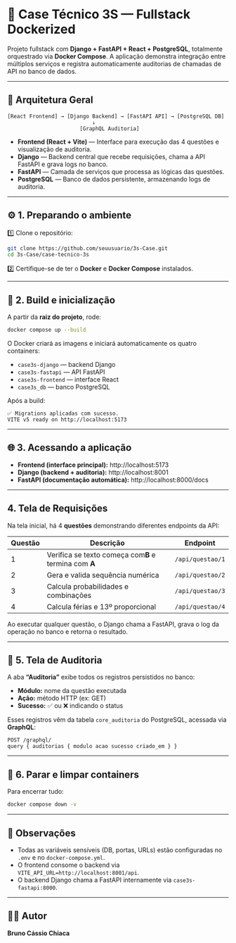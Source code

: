 # 🚀 Case Técnico 3S — Fullstack Dockerized

Projeto fullstack com **Django + FastAPI + React + PostgreSQL**, totalmente orquestrado via **Docker Compose**.
A aplicação demonstra integração entre múltiplos serviços e registra automaticamente auditorias de chamadas de API no banco de dados.

---

## 🧩 Arquitetura Geral

```
[React Frontend] → [Django Backend] → [FastAPI API] → [PostgreSQL DB]
                           ↓
                       [GraphQL Auditoria]
```

- **Frontend (React + Vite)** — Interface para execução das 4 questões e visualização de auditoria.
- **Django** — Backend central que recebe requisições, chama a API FastAPI e grava logs no banco.
- **FastAPI** — Camada de serviços que processa as lógicas das questões.
- **PostgreSQL** — Banco de dados persistente, armazenando logs de auditoria.

---

## ⚙️ 1. Preparando o ambiente

1️⃣ Clone o repositório:

```bash
git clone https://github.com/seuusuario/3s-Case.git
cd 3s-Case/case-tecnico-3s
```

2️⃣ Certifique-se de ter o **Docker** e **Docker Compose** instalados.

---

## 🐳 2. Build e inicialização

A partir da **raiz do projeto**, rode:

```bash
docker compose up --build
```

O Docker criará as imagens e iniciará automaticamente os quatro containers:

- `case3s-django` — backend Django
- `case3s-fastapi` — API FastAPI
- `case3s-frontend` — interface React
- `case3s_db` — banco PostgreSQL

Após a build:

```
✅ Migrations aplicadas com sucesso.
VITE v5 ready on http://localhost:5173
```

---

## 🌐 3. Acessando a aplicação

- **Frontend (interface principal):** http://localhost:5173
- **Django (backend + auditoria):**  http://localhost:8001
- **FastAPI (documentação automática):**
   http://localhost:8000/docs

---

##  4. Tela de Requisições

Na tela inicial, há 4 **questões** demonstrando diferentes endpoints da API:

| Questão | Descrição                                                        | Endpoint           |
| -------- | ------------------------------------------------------------------ | ------------------ |
| 1        | Verifica se texto começa com**B** e termina com **A** | `/api/questao/1` |
| 2        | Gera e valida sequência numérica                                 | `/api/questao/2` |
| 3        | Calcula probabilidades e combinações                             | `/api/questao/3` |
| 4        | Calcula férias e 13º proporcional                                | `/api/questao/4` |

Ao executar qualquer questão, o Django chama a FastAPI, grava o log da operação no banco e retorna o resultado.

---

## 🧾 5. Tela de Auditoria

A aba **“Auditoria”** exibe todos os registros persistidos no banco:

- **Módulo:** nome da questão executada
- **Ação:** método HTTP (ex: GET)
- **Sucesso:** ✅ ou ❌ indicando o status

Esses registros vêm da tabela `core_auditoria` do PostgreSQL, acessada via **GraphQL**:

```
POST /graphql/
query { auditorias { modulo acao sucesso criado_em } }
```

---

## 🧹 6. Parar e limpar containers

Para encerrar tudo:

```bash
docker compose down -v
```

---

## 🧠 Observações

- Todas as variáveis sensíveis (DB, portas, URLs) estão configuradas no `.env` e no `docker-compose.yml`.
- O frontend consome o backend via `VITE_API_URL=http://localhost:8001/api`.
- O backend Django chama a FastAPI internamente via `case3s-fastapi:8000`.

---

## 👨‍💻 Autor

**Bruno Cássio Chiaca**
